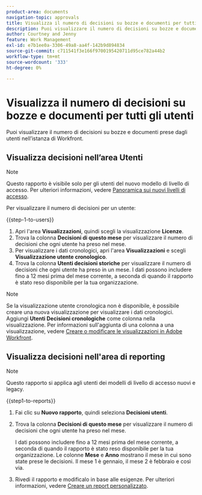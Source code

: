 ```yaml
---
product-area: documents
navigation-topic: approvals
title: Visualizza il numero di decisioni su bozze e documenti per tutti gli utenti
description: Puoi visualizzare il numero di decisioni su bozze e documenti prese dagli utenti nell’istanza di Workfront.
author: Courtney and Jenny
feature: Work Management
exl-id: e7b1ee0a-3306-49a8-aa4f-142b9d894834
source-git-commit: c711541f3e166f9700195420711d95ce782a44b2
workflow-type: tm+mt
source-wordcount: '333'
ht-degree: 0%

---
```



# Visualizza il numero di decisioni su bozze e documenti per tutti gli utenti

Puoi visualizzare il numero di decisioni su bozze e documenti prese dagli utenti nell’istanza di Workfront.

## Visualizza decisioni nell’area Utenti

>[!NOTE]
>
>Questo rapporto è visibile solo per gli utenti del nuovo modello di livello di accesso. Per ulteriori informazioni, vedere [Panoramica sui nuovi livelli di accesso](/help/quicksilver/administration-and-setup/add-users/how-access-levels-work/access-level-overview.md).

Per visualizzare il numero di decisioni per un utente:

{{step-1-to-users}}

1. Apri l&#39;area **Visualizzazioni**, quindi scegli la visualizzazione **Licenze**.
1. Trova la colonna **Decisioni di questo mese** per visualizzare il numero di decisioni che ogni utente ha preso nel mese.
1. Per visualizzare i dati cronologici, apri l&#39;area **Visualizzazioni** e scegli **Visualizzazione utente cronologico**.
1. Trova la colonna **Utenti decisioni storiche** per visualizzare il numero di decisioni che ogni utente ha preso in un mese. I dati possono includere fino a 12 mesi prima del mese corrente, a seconda di quando il rapporto è stato reso disponibile per la tua organizzazione.

>[!NOTE]
>
>Se la visualizzazione utente cronologica non è disponibile, è possibile creare una nuova visualizzazione per visualizzare i dati cronologici. Aggiungi **Utenti Decisioni cronologiche** come colonna nella visualizzazione. Per informazioni sull&#39;aggiunta di una colonna a una visualizzazione, vedere [Creare o modificare le visualizzazioni in Adobe Workfront](/help/quicksilver/reports-and-dashboards/reports/reporting-elements/create-edit-views.md).


## Visualizza decisioni nell&#39;area di reporting

>[!NOTE]
>
>Questo rapporto si applica agli utenti dei modelli di livello di accesso nuovi e legacy.

{{step1-to-reports}}

1. Fai clic su **Nuovo rapporto**, quindi seleziona **Decisioni utenti**.
1. Trova la colonna **Decisioni di questo mese** per visualizzare il numero di decisioni che ogni utente ha preso nel mese.

   I dati possono includere fino a 12 mesi prima del mese corrente, a seconda di quando il rapporto è stato reso disponibile per la tua organizzazione. Le colonne **Mese** e **Anno** mostrano il mese in cui sono state prese le decisioni. Il mese 1 è gennaio, il mese 2 è febbraio e così via.

1. Rivedi il rapporto e modificalo in base alle esigenze. Per ulteriori informazioni, vedere [Creare un report personalizzato](/help/quicksilver/reports-and-dashboards/reports/creating-and-managing-reports/create-custom-report.md).

